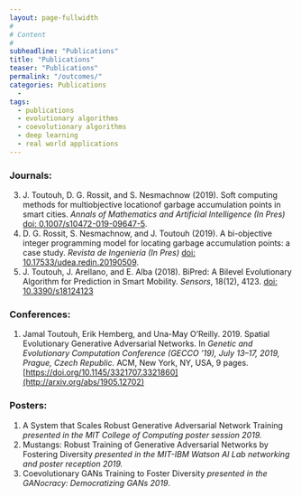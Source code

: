 ```yaml
---
layout: page-fullwidth
#
# Content
#
subheadline: "Publications"
title: "Publications"
teaser: "Publications"
permalink: "/outcomes/"
categories: Publications
  - 
tags:
  - publications
  - evolutionary algorithms
  - coevolutionary algorithms
  - deep learning
  - real world applications
---
```



### Journals:

3. J. Toutouh, D. G. Rossit, and S. Nesmachnow (2019). Soft computing methods for multiobjective locationof garbage accumulation points in smart cities. *Annals of Mathematics and Artificial Intelligence* *(In Pres)* [doi: 0.1007/s10472-019-09647-5](https://doi.org/0.1007/s10472-019-09647-5).
2. D. G. Rossit, S. Nesmachnow, and J. Toutouh (2019). A bi-objective integer programming model for locating garbage accumulation points: a case study. *Revista de Ingeniería* *(In Pres)* [doi: 10.17533/udea.redin.20190509](https://doi.org/10.17533/udea.redin.20190509). 
1. J. Toutouh, J. Arellano, and E. Alba (2018). BiPred: A Bilevel Evolutionary Algorithm for Prediction in Smart Mobility. *Sensors*, 18(12), 4123. [doi: 10.3390/s18124123](https://doi.org/10.3390/s18124123) 

### Conferences:

1. Jamal Toutouh, Erik Hemberg, and Una-May O’Reilly. 2019. Spatial Evolutionary Generative Adversarial Networks. In *Genetic and Evolutionary Computation Conference (GECCO ’19), July 13–17, 2019, Prague, Czech Republic.* ACM, New York, NY, USA, 9 pages. [https://doi.org/10.1145/3321707.3321860](http://arxiv.org/abs/1905.12702)

### Posters:
1. A System that Scales Robust Generative Adversarial Network Training *presented in the MIT College of Computing poster session 2019.*
2. Mustangs: Robust Training of Generative Adversarial Networks by Fostering Diversity *presented in the MIT-IBM Watson AI Lab networking and poster reception 2019.*
3. Coevolutionary GANs Training to Foster Diversity *presented in the GANocracy: Democratizing GANs 2019*.